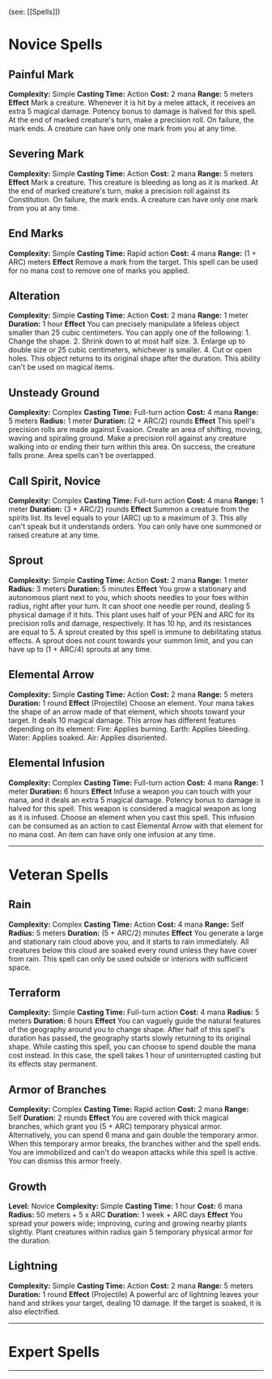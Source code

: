 (see: [[Spells]])

# Novice Spells
## Painful Mark
**Complexity:** Simple
**Casting Time:** Action
**Cost:** 2 mana
**Range:** 5 meters 
**Effect**
	Mark a creature. 
	Whenever it is hit by a melee attack, it receives an extra 5 magical damage. Potency bonus to damage is halved for this spell.
	At the end of marked creature's turn, make a precision roll. On failure, the mark ends. A creature can have only one mark from you at any time.

## Severing Mark
**Complexity:** Simple
**Casting Time:** Action
**Cost:** 2 mana
**Range:** 5 meters
**Effect**
	Mark a creature. 
	This creature is bleeding as long as it is marked. 
	At the end of marked creature's turn, make a precision roll against its Constitution. On failure, the mark ends. A creature can have only one mark from you at any time.

## End Marks
**Complexity:** Simple
**Casting Time:** Rapid action
**Cost:** 4 mana
**Range:** (1 + ARC) meters
**Effect**
	Remove a mark from the target. This spell can be used for no mana cost to remove one of marks you applied.

## Alteration
**Complexity:** Simple
**Casting Time:** Action
**Cost:** 2 mana
**Range:** 1 meter
**Duration:** 1 hour
**Effect**
	You can precisely manipulate a lifeless object smaller than 25 cubic centimeters. You can apply one of the following:
	1. Change the shape.
	2. Shrink down to at most half size.
	3. Enlarge up to double size or 25 cubic centimeters, whichever is smaller.
	4. Cut or open holes.
	This object returns to its original shape after the duration. This ability can't be used on magical items.

## Unsteady Ground
**Complexity:** Complex
**Casting Time:** Full-turn action
**Cost:** 4 mana
**Range:** 5 meters
**Radius:** 1 meter
**Duration:** (2 + ARC/2) rounds
**Effect**
	This spell's precision rolls are made against Evasion.
	Create an area of shifting, moving, waving and spiraling ground. Make a precision roll against any creature walking into or ending their turn within this area. On success, the creature falls prone.
	Area spells can't be overlapped.

## Call Spirit, Novice
**Complexity:** Complex
**Casting Time:** Full-turn action
**Cost:** 4 mana
**Range:** 1 meter
**Duration:** (3 + ARC/2) rounds
**Effect**
	Summon a creature from the spirits list. Its level equals to your (ARC) up to a maximum of 3. This ally can't speak but it understands orders. 
	You can only have one summoned or raised creature at any time. 

## Sprout
**Complexity:** Simple
**Casting Time:** Action 
**Cost:** 2 mana
**Range:** 1 meter 
**Radius:** 3 meters
**Duration:** 5 minutes
**Effect**
	You grow a stationary and autonomous plant next to you, which shoots needles to your foes within radius, right after your turn. It can shoot one needle per round, dealing 5 physical damage if it hits.
	This plant uses half of your PEN and ARC for its precision rolls and damage, respectively. It has 10 hp, and its resistances are equal to 5. 
	A sprout created by this spell is immune to debilitating status effects.
	A sprout does not count towards your summon limit, and you can have up to (1 + ARC/4) sprouts at any time.

## Elemental Arrow
**Complexity:** Simple
**Casting Time:** Action
**Cost:** 2 mana
**Range:** 5 meters
**Duration:** 1 round
**Effect**
	(Projectile)
	Choose an element. Your mana takes the shape of an arrow made of that element, which shoots toward your target. It deals 10 magical damage.
	This arrow has different features depending on its element:
	Fire: Applies burning. 
	Earth: Applies bleeding. 
	Water: Applies soaked.
	Air: Applies disoriented. 

## Elemental Infusion
**Complexity:** Complex
**Casting Time:** Full-turn action
**Cost:** 4 mana
**Range:** 1 meter
**Duration:** 6 hours
**Effect**
	Infuse a weapon you can touch with your mana, and it deals an extra 5 magical damage. Potency bonus to damage is halved for this spell. This weapon is considered a magical weapon as long as it is infused.
	Choose an element when you cast this spell. This infusion can be consumed as an action to cast Elemental Arrow with that element for no mana cost. 
	An item can have only one infusion at any time.

---
# Veteran Spells
## Rain
**Complexity:** Complex
**Casting Time:** Action
**Cost:** 4 mana
**Range:** Self
**Radius:** 5 meters
**Duration:** (5 + ARC/2) minutes
**Effect**
	You generate a large and stationary rain cloud above you, and it starts to rain immediately. 
	All creatures below this cloud are soaked every round unless they have cover from rain.
	This spell can only be used outside or interiors with sufficient space.

## Terraform
**Complexity:** Simple
**Casting Time:** Full-turn action
**Cost:** 4 mana
**Radius:** 5 meters
**Duration:** 6 hours
**Effect**
	You can vaguely guide the natural features of the geography around you to change shape. After half of this spell's duration has passed, the geography starts slowly returning to its original shape. While casting this spell, you can choose to spend double the mana cost instead. In this case, the spell takes 1 hour of uninterrupted casting but its effects stay permanent.  

## Armor of Branches
**Complexity:** Complex
**Casting Time:** Rapid action
**Cost:** 2 mana
**Range:** Self
**Duration:** 2 rounds
**Effect**
	You are covered with thick magical branches, which grant you (5 + ARC) temporary physical armor. Alternatively, you can spend 6 mana and gain double the temporary armor. When this temporary armor breaks, the branches wither and the spell ends. 
	You are immobilized and can't do weapon attacks while this spell is active.
	You can dismiss this armor freely.

## Growth
**Level:** Novice
**Complexity:** Simple
**Casting Time:** 1 hour
**Cost:** 6 mana
**Radius:** 50 meters + 5 x ARC
**Duration:** 1 week + ARC days
**Effect**
	You spread your powers wide; improving, curing and growing nearby plants slightly. Plant creatures within radius gain 5 temporary physical armor for the duration. 

## Lightning
**Complexity:** Simple
**Casting Time:** Action
**Cost:** 2 mana
**Range:** 5 meters
**Duration:** 1 round
**Effect**
	(Projectile)
	A powerful arc of lightning leaves your hand and strikes your target, dealing 10 damage. If the target is soaked, it is also electrified.

---
# Expert Spells



---
